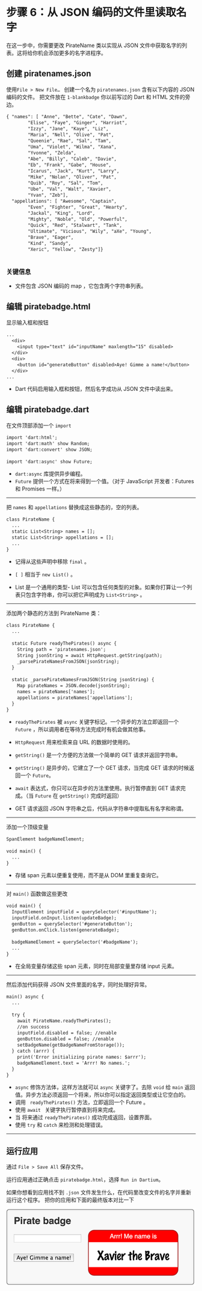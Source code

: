 # 步骤 6：从 JSON 编码的文件里读取名字

在这一步中，你需要更改 PirateName 类以实现从 JSON 文件中获取名字的列表。这将给你机会添加更多的名字进程序。 

## 创建 piratenames.json  
 
使用`File > New File… ` 创建一个名为 `piratenames.json` 含有以下内容的 JSON 编码的文件。
把文件放在 `1-blankbadge` 你以前写过的 Dart 和 HTML 文件的旁边。

```
{ "names": [ "Anne", "Bette", "Cate", "Dawn",
        "Elise", "Faye", "Ginger", "Harriot",
        "Izzy", "Jane", "Kaye", "Liz",
        "Maria", "Nell", "Olive", "Pat",
        "Queenie", "Rae", "Sal", "Tam",
        "Uma", "Violet", "Wilma", "Xana",
        "Yvonne", "Zelda",
        "Abe", "Billy", "Caleb", "Davie",
        "Eb", "Frank", "Gabe", "House",
        "Icarus", "Jack", "Kurt", "Larry",
        "Mike", "Nolan", "Oliver", "Pat",
        "Quib", "Roy", "Sal", "Tom",
        "Ube", "Val", "Walt", "Xavier",
        "Yvan", "Zeb"],
  "appellations": [ "Awesome", "Captain",
        "Even", "Fighter", "Great", "Hearty",
        "Jackal", "King", "Lord",
        "Mighty", "Noble", "Old", "Powerful",
        "Quick", "Red", "Stalwart", "Tank",
        "Ultimate", "Vicious", "Wily", "aXe", "Young",
        "Brave", "Eager",
        "Kind", "Sandy",
        "Xeric", "Yellow", "Zesty"]}
        
```

### 关键信息

- 文件包含 JSON 编码的 map ，它包含两个字符串列表。

## 编辑 piratebadge.html
显示输入框和按钮

```
...
  <div>
    <input type="text" id="inputName" maxlength="15" disabled>
  </div>
  <div>
    <button id="generateButton" disabled>Aye! Gimme a name!</button>
  </div>
...

```
- Dart 代码启用输入框和按钮，然后名字成功从 JSON 文件中读出来。

## 编辑 piratebadge.dart
在文件顶部添加一个 `import`  

```
import 'dart:html';
import 'dart:math' show Random;
import 'dart:convert' show JSON;

import 'dart:async' show Future;

```  

- `dart:async` 库提供异步编程。
-  `Future` 提供一个方式在将来得到一个值。（对于 JavaScript 开发者：Futures 和 Promises 一样。）

---
把 `names` 和 `appellations` 替换成这些静态的，空的列表。

```
class PirateName {
  ...
  static List<String> names = [];
  static List<String> appellations = [];
  ...
}
```

- 记得从这些声明中移除 `final` 。 

- `[ ]` 相当于 `new List()` 。  

- List 是一个通用的类型- List 可以包含任何类型的对象。如果你打算让一个列表只包含字符串，你可以把它声明成为 `List<String>` 。
___
添加两个静态的方法到 PirateName 类：

```
class PirateName {
  ...

  static Future readyThePirates() async {
    String path = 'piratenames.json';
    String jsonString = await HttpRequest.getString(path);
    _parsePirateNamesFromJSON(jsonString);
  }
  
  static _parsePirateNamesFromJSON(String jsonString) {
    Map pirateNames = JSON.decode(jsonString);
    names = pirateNames['names'];
    appellations = pirateNames['appellations'];
  }
}
```  

- `readyThePirates` 被 `async` 关键字标记。一个异步的方法立即返回一个 `Future` ，所以调用者在等待方法完成时有机会做其他事。

- `HttpRequest` 用来检索来自 URL 的数据时使用的。

-  `getString()` 是一个方便的方法做一个简单的 GET 请求并返回字符串。

-  `getString()` 是异步的，它建立了一个 GET 请求，当完成 GET 请求的时候返回一个 `Future`。

-  `await` 表达式，你只可以在异步的方法里使用。执行暂停直到 GET 请求完成。（当 `Future` 在 `getString()` 完成时返回）
- GET 请求返回 JSON 字符串之后，代码从字符串中提取私有名字和称谓。

---
添加一个顶级变量

```
SpanElement badgeNameElement;

void main() {
  ...
}
```
- 存储  span 元素以便重复使用，而不是从 DOM 里重复查询它。

___ 

对 `main()` 函数做这些更改

```
void main() {
  InputElement inputField = querySelector('#inputName');
  inputField.onInput.listen(updateBadge);
  genButton = querySelector('#generateButton');
  genButton.onClick.listen(generateBadge);
  
  badgeNameElement = querySelector('#badgeName');
  ...
}
```
- 在全局变量存储这些 span 元素，同时在局部变量里存储 input 元素。

___

然后添加代码获得 JSON 文件里面的名字，同时处理好异常。

```
main() async {
  ...
  
  try {
    await PirateName.readyThePirates();
    //on success
    inputField.disabled = false; //enable
    genButton.disabled = false; //enable
    setBadgeName(getBadgeNameFromStorage());
  } catch (arrr) {
    print('Error initializing pirate names: $arrr');
    badgeNameElement.text = 'Arrr! No names.';
  }
}
```

- `async` 修饰方法体，这样方法就可以 `async` 关键字了。去除 `void` 给 `main` 返回值。异步方法必须返回一个将来，所以你可以指定返回类型或让它空白的。
- 调用 ` readyThePirates()` 方法，立即返回一个 Future 。
- 使用 `await ` 关键字执行暂停直到将来完成。
- 当 将来通过 `readyThePirates()` 成功完成返回，设置界面。
- 使用 `try` 和 `catch` 来检测和处理错误。
___

## 运行应用
通过 `File > Save All` 保存文件。

运行应用通过正确点击 `piratebadge.html`，选择 `Run in Dartium`。

如果你想看到应用找不到 `.json` 文件发生什么，在代码里改变文件的名字并重新运行这个程序。
把你的应用和下面的最终版本对比一下

![dart4](images/dart1-learn-dart-in-minutes-step-6-run-the-skeleton-app-pic1.png) 
